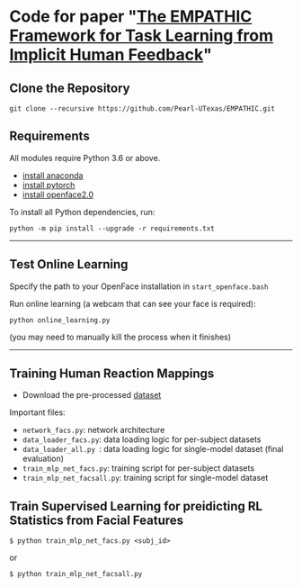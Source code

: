 # Code for paper "[The EMPATHIC Framework for Task Learning from Implicit Human Feedback](https://arxiv.org/abs/2009.13649)"


## Clone the Repository

`git clone --recursive https://github.com/Pearl-UTexas/EMPATHIC.git`

## Requirements
All modules require Python 3.6 or above. 

- [install anaconda](https://docs.anaconda.com/anaconda/install/)
- [install pytorch](https://pytorch.org/get-started/locally/)
- [install openface2.0](https://github.com/TadasBaltrusaitis/OpenFace)


To install all Python dependencies, run:
```
python -m pip install --upgrade -r requirements.txt
```


---------------------------------------------------------------------------------------


## Test Online Learning

Specify the path to your OpenFace installation in `start_openface.bash`

Run online learning (a webcam that can see your face is required):
```
python online_learning.py
```
(you may need to manually kill the process when it finishes)


---------------------------------------------------------------------------------------

## Training Human Reaction Mappings
- Download the pre-processed [dataset]()

Important files:
- `network_facs.py`: network architecture
- `data_loader_facs.py`: data loading logic for per-subject datasets
- `data_loader_all.py `: data loading logic for single-model dataset (final evaluation)
- `train_mlp_net_facs.py`: training script  for per-subject datasets
- `train_mlp_net_facsall.py`: training script for single-model dataset

## Train Supervised Learning for preidicting RL Statistics from Facial Features
```
$ python train_mlp_net_facs.py <subj_id>
```
or 
```
$ python train_mlp_net_facsall.py
```
